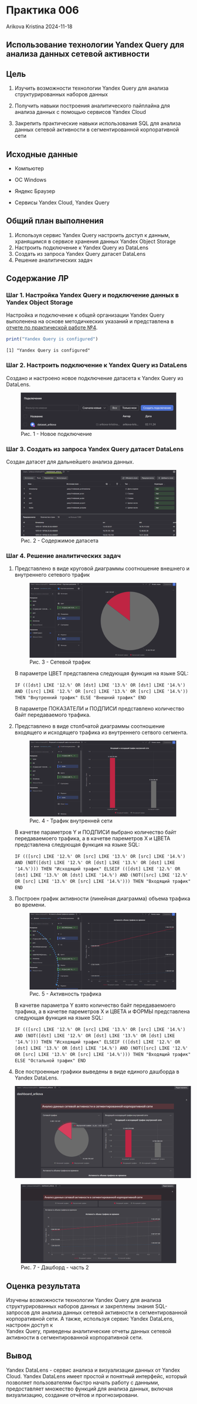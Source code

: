 # Практика 006
Arikova Kristina
2024-11-18

## Использование технологии Yandex Query для анализа данных сетевой активности

## Цель

1.  Изучить возможности технологии Yandex Query для анализа
    структурированных наборов данных

2.  Получить навыки построения аналитического пайплайна для анализа
    данных с помощью сервисов Yandex Cloud

3.  Закрепить практические навыки использования SQL для анализа данных
    сетевой активности в сегментированной корпоративной сети

## Исходные данные

-   Компьютер

-   ОС Windows

-   Яндекс Браузер

-   Сервисы Yandex Cloud, Yandex Query

## Общий план выполнения

1.  Используя сервис Yandex Query настроить доступ к данным, хранящимся
    в сервисе хранения данных Yandex Object Storage
2.  Настроить подключение к Yandex Query из DataLens
3.  Создать из запроса Yandex Query датасет DataLens
4.  Решение аналитических задач

## Содержание ЛР

### Шаг 1. Настройка Yandex Query и подключение данных в Yandex Object Storage

Настройка и подключение к общей организации Yandex Query выполенена на
основе методичкеских указаний и представлена в [отчете по практической
работе
№4](https://github.com/gigwrld/Threat_Hunt_Arikova/tree/main/PR_4).

``` r
print("Yandex Query is configured")
```

    [1] "Yandex Query is configured"

### Шаг 2. Настроить подключение к Yandex Query из DataLens

Создано и настроено новое подключение датасета к Yandex Query из
DataLens.

<figure>
<img src="images/Подключение.png" data-fig-align="center"
alt="Рис. 1 - Новое подключение" />
<figcaption aria-hidden="true">Рис. 1 - Новое подключение</figcaption>
</figure>

### Шаг 3. Создать из запроса Yandex Query датасет DataLens

Создан датасет для дальнейшего анализа данных.

<figure>
<img src="images/Датасет.png" data-fig-align="center"
alt="Рис. 2 - Содержимое датасета" />
<figcaption aria-hidden="true">Рис. 2 - Содержимое датасета</figcaption>
</figure>

### Шаг 4. Решение аналитических задач

1.  Представлено в виде круговой диаграммы соотношение внешнего и
    внутреннего сетевого трафик

    <figure>
    <img src="images/Сетевой%20трафик.png" alt="Рис. 3 - Сетевой трафик" />
    <figcaption aria-hidden="true">Рис. 3 - Сетевой трафик</figcaption>
    </figure>

    В параметре ЦВЕТ представлена следующая функция на языке SQL:

    `IF (([dst] LIKE '12.%' OR [dst] LIKE '13.%' OR [dst] LIKE '14.%') AND ([src] LIKE '12.%' OR [src] LIKE '13.%' OR [src] LIKE '14.%')) THEN "Внутренний трафик" ELSE "Внешний трафик" END`

    В параметре ПОКАЗАТЕЛИ и ПОДПИСИ представлено количество байт
    передаваемого трафика.

2.  Представлено в виде столбчатой диаграммы соотношение входящего и
    исходящего трафика из внутреннего сетвого сегмента.

    <figure>
    <img src="images/Трафик%20внутренней%20сети.png"
    alt="Рис. 4 - Трафик внутренней сети" />
    <figcaption aria-hidden="true">Рис. 4 - Трафик внутренней
    сети</figcaption>
    </figure>

    В качетве параметров Y и ПОДПИСИ выбрано количество байт
    передаваемоего трафика, а в качетве пареметров X и ЦВЕТА
    представлена следующая функция на языке SQL:

    `IF (([src] LIKE '12.%' OR [src] LIKE '13.%' OR [src] LIKE '14.%') AND (NOT([dst] LIKE '12.%' OR [dst] LIKE '13.%' OR [dst] LIKE '14.%'))) THEN "Исходящий трафик" ELSEIF (([dst] LIKE '12.%' OR [dst] LIKE '13.%' OR [dst] LIKE '14.%') AND (NOT([src] LIKE '12.%' OR [src] LIKE '13.%' OR [src] LIKE '14.%'))) THEN "Входящий трафик" END`

3.  Построен график активности (линейная диаграмма) объема трафика во
    времени.

    <figure>
    <img src="images/Активность%20трафика.png"
    alt="Рис. 5 - Активность трафика" />
    <figcaption aria-hidden="true">Рис. 5 - Активность трафика</figcaption>
    </figure>

    В качетве параметра Y взято количество байт передаваемоего трафика,
    а в качетве пареметров X и ЦВЕТА и ФОРМЫ представлена следующая
    функция на языке SQL:

    `IF (([src] LIKE '12.%' OR [src] LIKE '13.%' OR [src] LIKE '14.%') AND (NOT([dst] LIKE '12.%' OR [dst] LIKE '13.%' OR [dst] LIKE '14.%'))) THEN "Исходящий трафик" ELSEIF (([dst] LIKE '12.%' OR [dst] LIKE '13.%' OR [dst] LIKE '14.%') AND (NOT([src] LIKE '12.%' OR [src] LIKE '13.%' OR [src] LIKE '14.%'))) THEN "Входящий трафик" ELSE "Остальной трафик" END`

4.  Все построенные графики выведены в виде единого дашборда в Yandex
    DataLens.

      
    ![Рис. 6 - Дашборд - часть 1](images/Дашборд1.png)

<figure>
<img src="images/Дашборд2.png" alt="Рис. 7 - Дашборд - часть 2" />
<figcaption aria-hidden="true">Рис. 7 - Дашборд - часть 2</figcaption>
</figure>

## Оценка результата

Изучены возможности технологии Yandex Query для анализа
структурированных наборов данных и закреплены знания SQL-запросов для
анализа данных сетевой активности в сегментированной корпоративной сети.
А также, используя сервис Yandex DataLens, настроен доступ к  
Yandex Query, приведены аналитические отчеты данных сетевой активности в
сегментированной корпоративной сети.  

## Вывод

Yandex DataLens - сервис анализа и визуализации данных от Yandex Cloud.
Yandex DataLens имеет простой и понятный интерфейс, который позволяет
пользователям быстро начать работу с данными, предоставляет множество
функций для анализа данных, включая визуализацию, создание отчётов и
прогнозировани.
